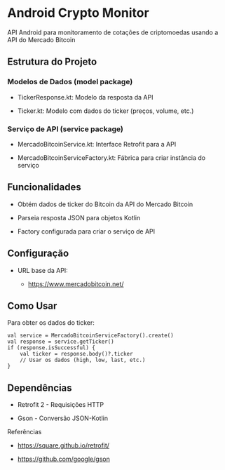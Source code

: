 # Android Crypto Monitor

API Android para monitoramento de cotações de criptomoedas usando a API do Mercado Bitcoin

## Estrutura do Projeto


### Modelos de Dados (model package)

  * TickerResponse.kt: Modelo da resposta da API

  * Ticker.kt: Modelo com dados do ticker (preços, volume, etc.)


### Serviço de API (service package)

  *  MercadoBitcoinService.kt: Interface Retrofit para a API

  *  MercadoBitcoinServiceFactory.kt: Fábrica para criar instância do serviço

## Funcionalidades

  * Obtém dados de ticker do Bitcoin da API do Mercado Bitcoin

  * Parseia resposta JSON para objetos Kotlin

  * Factory configurada para criar o serviço de API

## Configuração

  * URL base da API:

    - https://www.mercadobitcoin.net/  

## Como Usar

Para obter os dados do ticker:
  
```
val service = MercadoBitcoinServiceFactory().create()  
val response = service.getTicker()  
if (response.isSuccessful) {  
    val ticker = response.body()?.ticker  
    // Usar os dados (high, low, last, etc.)  
}  
```

## Dependências

  * Retrofit 2 - Requisições HTTP

  * Gson - Conversão JSON-Kotlin

Referências

  * https://square.github.io/retrofit/

  * https://github.com/google/gson
